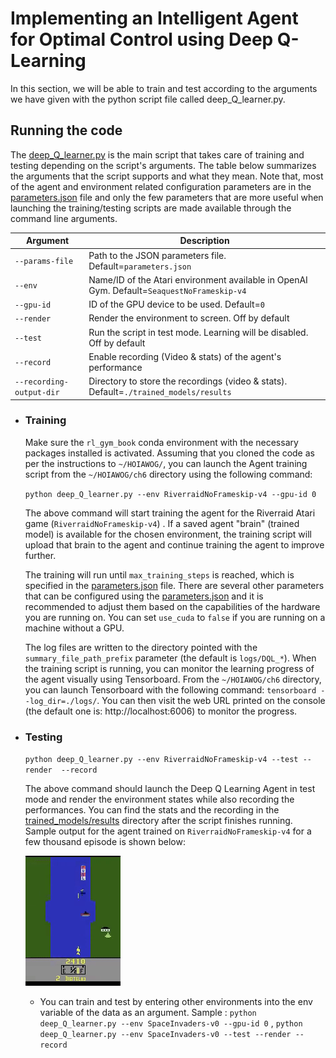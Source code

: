# Implementing an Intelligent Agent for Optimal Control using Deep Q- Learning

In this section, we will be able to train and test according to the arguments we have given with the python script file called deep_Q_learner.py.

## Running the code

The [deep_Q_learner.py](./deep_Q_learner.py) is the main script that takes care of training and testing depending on the script's arguments. The table below summarizes the arguments that the script supports and what they mean. Note that, most of the agent and environment related configuration parameters are in the [parameters.json](parameters.json) file and only the few parameters that are more useful when launching the training/testing scripts are made available through the command line arguments.

| Argument                 | Description                                                  |
| ------------------------ | ------------------------------------------------------------ |
| `--params-file`          | Path to the JSON parameters file. Default=`parameters.json`  |
| `--env`                  | Name/ID of the Atari environment available in OpenAI Gym. Default=`SeaquestNoFrameskip-v4` |
| `--gpu-id`               | ID of the GPU device to be used. Default=`0`                 |
| `--render`               | Render the environment to screen. Off by default             |
| `--test`                 | Run the script in test mode. Learning will be disabled. Off by default |
| `--record`               | Enable recording (Video & stats) of the agent's performance  |
| `--recording-output-dir` | Directory to store the recordings (video & stats). Default=`./trained_models/results` |




- ### Training

  Make sure the `rl_gym_book` conda environment with the necessary packages installed is activated. Assuming that you cloned the code as per the instructions to `~/HOIAWOG/`,  you can launch the Agent training script from the `~/HOIAWOG/ch6` directory using the following command:

  `python deep_Q_learner.py --env RiverraidNoFrameskip-v4 --gpu-id 0` 

   The above command will start training the agent for the Riverraid Atari game (`RiverraidNoFrameskip-v4`) . If a saved agent "brain" (trained model) is available for the chosen environment, the training script will upload that brain to the agent and continue training the agent to improve further.

  The training will run until `max_training_steps` is reached, which is specified in the [parameters.json](./parameters.json) file. There are several other parameters that can be configured using the [parameters.json](./parameters.json)  and it is recommended to adjust them based on the capabilities of the hardware you are running on. You can set `use_cuda` to `false` if you are running on a machine without a GPU.

  The log files are written to the directory pointed with the `summary_file_path_prefix` parameter (the default is `logs/DQL_*`). When the training script is running, you can monitor the learning progress of the agent visually using Tensorboard. From the `~/HOIAWOG/ch6` directory, you can launch Tensorboard with the following command: `tensorboard --log_dir=./logs/`. You can then visit the web URL printed on the console (the default one is: http://localhost:6006) to monitor the progress.


- ### Testing

  `python deep_Q_learner.py --env RiverraidNoFrameskip-v4 --test --render  --record`
  
  The above command should launch the Deep Q Learning Agent in test mode and render the environment states while also recording the performances. You can find the stats and the recording in the [trained_models/results](trained_models/results) directory after the script finishes running. Sample output for the agent trained on `RiverraidNoFrameskip-v4` for a few thousand episode is shown below:
  
    ![asd](trained_models/results/RiverraidNoFrameskip-v4.gif)
    
    
   * You can train and test by entering other environments into the env variable of the data as an argument.
   Sample : `python deep_Q_learner.py --env SpaceInvaders-v0 --gpu-id 0` , `python deep_Q_learner.py --env SpaceInvaders-v0 --test --render --record`
